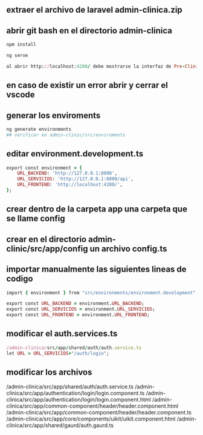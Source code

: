 ## extraer el archivo de laravel admin-clinica.zip
## abrir git bash en el directorio admin-clinica
```ruby
npm install
```
```ruby
ng serve
```
```ruby
al abrir http://localhost:4200/ debe mostrarse la interfaz de Pre-Clinic
```
## en caso de existir un error abrir y cerrar el vscode
## generar los enviroments
``` ruby
ng generate environments
## verificar en admin-clinic/src/enviroments
```
## editar environment.development.ts
``` ruby
export const environment = {
    URL_BACKEND: 'http://127.0.0.1:8000',
    URL_SERVICIOS: 'http://127.0.0.1:8000/api',
    URL_FRONTEND: 'http://localhost:4200/',
};
```
## crear dentro de la carpeta app una carpeta que se llame config
## crear en el directorio admin-clinic/src/app/config un archivo config.ts
## importar manualmente las siguientes lineas de codigo
``` ruby
import { environment } from "src/environments/environment.development";

export const URL_BACKEND = environment.URL_BACKEND;
export const URL_SERVICIOS = environment.URL_SERVICIOS;
export const URL_FRONTEND = environment.URL_FRONTEND;
```
## modificar el auth.services.ts
``` ruby
/admin-clinica/src/app/shared/auth/auth.service.ts
let URL = URL_SERVICIOS+"/auth/login";
```
## modificar los archivos
/admin-clinica/src/app/shared/auth/auth.service.ts
/admin-clinica/src/app/authentication/login/login.component.ts
/admin-clinica/src/app/authentication/login/login.component.html
/admin-clinica/src/app/common-component/header/header.component.html
/admin-clinica/src/app/common-component/header/header.component.ts
/admin-clinica/src/app/core/components/uikit/uikit.component.html
/admin-clinica/src/app/shared/gaurd/auth.gaurd.ts
